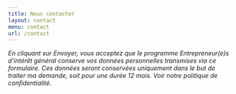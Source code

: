 ```yaml
---
title: Nous contacter
layout: contact
menu: contact
url: /contact
---
```


*En cliquant sur Envoyer, vous acceptez que le programme Entrepreneur(e)s d'intérêt général conserve vos données personnelles transmises via ce formulaire. Ces données seront conservées uniquement dans le but de traiter ma demande, soit pour une durée 12 mois. Voir notre politique de confidentialité.*
